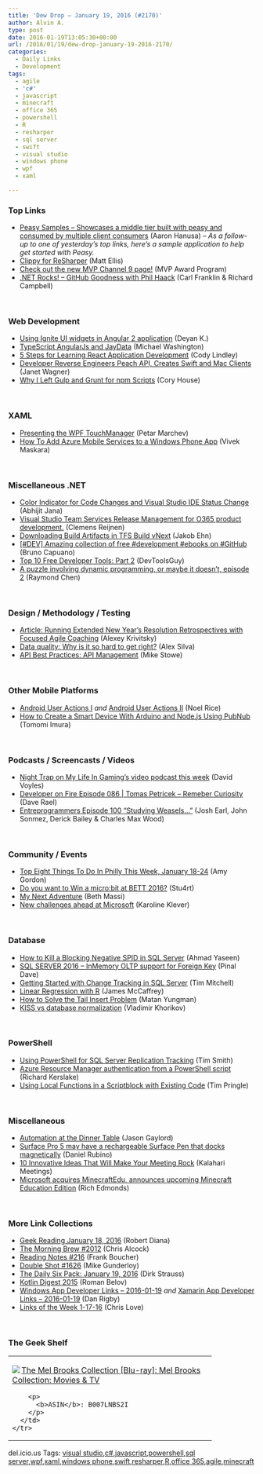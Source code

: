 ```yaml
---
title: 'Dew Drop – January 19, 2016 (#2170)'
author: Alvin A.
type: post
date: 2016-01-19T13:05:30+00:00
url: /2016/01/19/dew-drop-january-19-2016-2170/
categories:
  - Daily Links
  - Development
tags:
  - agile
  - 'c#'
  - javascript
  - minecraft
  - office 365
  - powershell
  - R
  - resharper
  - sql server
  - swift
  - visual studio
  - windows phone
  - wpf
  - xaml

---
```

### <a name="top"></a>Top Links

  * <a href="https://github.com/peasy/Samples" target="_blank">Peasy Samples &#8211; Showcases a middle tier built with peasy and consumed by multiple client consumers</a> (Aaron Hanusa) _&#8211; As a follow-up to one of yesterday’s top links, here’s a sample application to help get started with Peasy._
  * <a href="https://github.com/citizenmatt/resharper-clippy" target="_blank">Clippy for ReSharper</a> (Matt Ellis)
  * <a href="https://blogs.msdn.microsoft.com/mvpawardprogram/2016/01/18/check-out-the-new-mvp-channel-9-page/" target="_blank">Check out the new MVP Channel 9 page!</a> (MVP Award Program)
  * <a href="http://www.dotnetrocks.com/default.aspx?ShowNum=1245" target="_blank">.NET Rocks! &#8211; GitHub Goodness with Phil Haack</a> (Carl Franklin & Richard Campbell)

&nbsp;

### <a name="web"></a>Web Development

  * <a href="http://www.infragistics.com/community/blogs/deyan_kamburov/archive/2016/01/18/using-ignite-ui-widgets-in-angular-2-application.aspx" target="_blank">Using Ignite UI widgets in Angular 2 application</a> (Deyan K.)
  * <a href="http://lightswitchhelpwebsite.com/Blog/tabid/61/EntryId/3291/TypeScript-AngularJs-and-JayData.aspx" target="_blank">TypeScript AngularJs and JayData</a> (Michael Washington)
  * <a href="http://developer.telerik.com/featured/5-steps-for-learning-react-application-development/" target="_blank">5 Steps for Learning React Application Development</a> (Cody Lindley)
  * <a href="http://feedproxy.google.com/~r/ProgrammableWeb/~3/1xZ0qT1LJek/18" target="_blank">Developer Reverse Engineers Peach API, Creates Swift and Mac Clients</a> (Janet Wagner)
  * <a href="http://feeds.feedblitz.com/~/133476685/0/bitnative~Why-I-Left-Gulp-and-Grunt-for-npm-Scripts/" target="_blank">Why I Left Gulp and Grunt for npm Scripts</a> (Cory House)

&nbsp;

### <a name="silverlight"></a>XAML

  * <a href="http://tracking.feedpress.it/link/10810/2372635" target="_blank">Presenting the WPF TouchManager</a> (Petar Marchev)
  * <a href="http://code.tutsplus.com/tutorials/how-to-add-azure-mobile-services-to-a-windows-phone-app--cms-24178" target="_blank">How To Add Azure Mobile Services to a Windows Phone App</a> (Vivek Maskara)

&nbsp;

### <a name="dotnet"></a>Miscellaneous .NET

  * <a href="http://dailydotnettips.com/2016/01/19/color-indicator-for-code-changes-and-visual-studio-ide-status-change/" target="_blank">Color Indicator for Code Changes and Visual Studio IDE Status Change</a> (Abhijit Jana)
  * <a href="http://feedproxy.google.com/~r/clemensreijnen/qzrF/~3/WPJH9pCZqQA/post.aspx" target="_blank">Visual Studio Team Services Release Management for O365 product development.</a> (Clemens Reijnen)
  * <a href="http://blog.ehn.nu/2016/01/downloading-build-artifacts-in-tfs-build-vnext/" target="_blank">Downloading Build Artifacts in TFS Build vNext</a> (Jakob Ehn)
  * <a href="http://feedproxy.google.com/~r/elbruno/~3/DXAzT1IbS8o/" target="_blank">[#DEV] Amazing collection of free #development #ebooks on #GitHub</a> (Bruno Capuano)
  * <a href="http://www.infragistics.com/community/blogs/devtoolsguy/archive/2016/01/19/top-10-free-developer-tools-part-2.aspx" target="_blank">Top 10 Free Developer Tools: Part 2</a> (DevToolsGuy)
  * <a href="https://blogs.msdn.microsoft.com/oldnewthing/20160118-00/?p=92862" target="_blank">A puzzle involving dynamic programming, or maybe it doesn’t, episode 2</a> (Raymond Chen)

&nbsp;

### <a name="design"></a>Design / Methodology / Testing

  * <a href="http://www.infoq.com/articles/new-year-resolution-retrospective?utm_campaign=infoq_content&utm_source=infoq&utm_medium=feed&utm_term=global" target="_blank">Article: Running Extended New Year’s Resolution Retrospectives with Focused Agile Coaching</a> (Alexey Krivitsky)
  * <a href="http://blog.pluralsight.com/data-quality-tips" target="_blank">Data quality: Why is it so hard to get right?</a> (Alex Silva)
  * <a href="https://dzone.com/articles/api-best-practices-api-management?utm_medium=feed&utm_source=feedpress.me&utm_campaign=Feed%3A+dzone%2Fintegration" target="_blank">API Best Practices: API Management</a> (Mike Stowe)

&nbsp;

### <a name="mobile"></a>Other Mobile Platforms

  * <a href="http://blog.falafel.com/android-user-actions/" target="_blank">Android User Actions I</a> _and_ <a href="http://blog.falafel.com/android-user-actions-ii/" target="_blank">Android User Actions II</a> (Noel Rice)
  * <a href="http://code.tutsplus.com/tutorials/how-to-create-a-smart-device-with-arduino-and-nodejs-using-pubnub--cms-25508" target="_blank">How to Create a Smart Device With Arduino and Node.js Using PubNub</a> (Tomomi Imura)

&nbsp;

### <a name="podcasts"></a>Podcasts / Screencasts / Videos

  * <a href="http://www.davevoyles.com/night-trap-on-my-life-in-gamings-video-podcast-this-week/" target="_blank">Night Trap on My Life In Gaming’s video podcast this week</a> (David Voyles)
  * <a href="http://feedproxy.google.com/~r/developeronfire/~3/AOH-DC414qg/tomas-petricek-remeber-curiosity" target="_blank">Developer on Fire Episode 086 | Tomas Petricek &#8211; Remeber Curiosity</a> (Dave Rael)
  * <a href="http://entreprogrammers.com/episode-100-studying-weasels/" target="_blank">Entreprogrammers Episode 100 “Studying Weasels…”</a> (Josh Earl, John Sonmez, Derick Bailey & Charles Max Wood)

&nbsp;

### <a name="events"></a>Community / Events

  * <a href="http://www.uwishunu.com/2016/01/top-eight-things-to-do-in-philly-this-week-january-18-24/" target="_blank">Top Eight Things To Do In Philly This Week, January 18-24</a> (Amy Gordon)
  * <a href="http://blogs.msdn.com/b/teachers/archive/2016/01/18/do-you-want-to-win-a-micro-bit-at-bett-2016.aspx?WT.mc_id=DX_MVP4025064" target="_blank">Do you want to Win a micro:bit at BETT 2016?</a> (Stu4rt)
  * <a href="http://blogs.msdn.com/b/bethmassi/archive/2016/01/18/my-next-adventure.aspx?WT.mc_id=DX_MVP4025064" target="_blank">My Next Adventure</a> (Beth Massi)
  * <a href="http://www.karolikl.com/2016/01/new-challenges-ahead-at-microsoft.html" target="_blank">New challenges ahead at Microsoft</a> (Karoline Klever)

&nbsp;

### <a name="sql"></a>Database

  * <a href="http://feedproxy.google.com/~r/MSSQLTips-LatestSqlServerTips/~3/Y6XfpNL687g/tip.asp" target="_blank">How to Kill a Blocking Negative SPID in SQL Server</a> (Ahmad Yaseen)
  * <a href="http://blog.sqlauthority.com/2016/01/19/sql-server-2016-inmemory-oltp-support-for-foreign-key/" target="_blank">SQL SERVER 2016 – InMemory OLTP support for Foreign Key</a> (Pinal Dave)
  * <a href="http://www.timmitchell.net/post/2016/01/18/getting-started-with-change-tracking-in-sql-server/" target="_blank">Getting Started with Change Tracking in SQL Server</a> (Tim Mitchell)
  * <a href="https://visualstudiomagazine.com/articles/2016/01/01/linear-regression-with-r.aspx" target="_blank">Linear Regression with R</a> (James McCaffrey)
  * <a href="http://www.madeiradata.com/how-to-solve-the-tail-insert-problem-2/" target="_blank">How to Solve the Tail Insert Problem</a> (Matan Yungman)
  * <a href="http://enterprisecraftsmanship.com/2016/01/18/kiss-vs-database-normalization/" target="_blank">KISS vs database normalization</a> (Vladimir Khorikov)

&nbsp;

### <a name="ps"></a>PowerShell

  * <a href="http://feedproxy.google.com/~r/MSSQLTips-LatestSqlServerTips/~3/zlkOr2HvaPw/tip.asp" target="_blank">Using PowerShell for SQL Server Replication Tracking</a> (Tim Smith)
  * <a href="https://blogs.endjin.com/2016/01/azure-resource-manager-authentication-from-a-powershell-script/" target="_blank">Azure Resource Manager authentication from a PowerShell script</a> (Richard Kerslake)
  * <a href="http://powershell.org/wp/2016/01/18/using-local-functions-remotely-in-an-existing-scriptblock/" target="_blank">Using Local Functions in a Scriptblock with Existing Code</a> (Tim Pringle)

&nbsp;

### <a name="misc"></a>Miscellaneous

  * <a href="http://feeds.jasongaylord.com/~r/JasonNGaylord/~3/0XjNJspp_NY/automation-at-the-dinner-table" target="_blank">Automation at the Dinner Table</a> (Jason Gaylord)
  * <a href="http://feedproxy.google.com/~r/wmexperts/~3/54li1X_yJak/story01.htm" target="_blank">Surface Pro 5 may have a rechargeable Surface Pen that docks magnetically</a> (Daniel Rubino)
  * <a href="http://blog.kalaharimeetings.com/2016/01/18/10-innovative-ideas-that-will-make-your-meeting-rock/" target="_blank">10 Innovative Ideas That Will Make Your Meeting Rock</a> (Kalahari Meetings)
  * <a href="http://feedproxy.google.com/~r/wmexperts/~3/E4iNkzmOBy8/story01.htm" target="_blank">Microsoft acquires MinecraftEdu, announces upcoming Minecraft Education Edition</a> (Rich Edmonds)

&nbsp;

### <a name="links"></a>More Link Collections

  * <a href="http://feeds.regulargeek.com/~r/RegularGeek/~3/1r98KSOZkiI/" target="_blank">Geek Reading January 18, 2016</a> (Robert Diana)
  * <a href="http://feedproxy.google.com/~r/ReflectivePerspective/~3/60qSxEopfnE/" target="_blank">The Morning Brew #2012</a> (Chris Alcock)
  * <a href="http://www.frankysnotes.com/2016/01/reading-notes-216_18.html" target="_blank">Reading Notes #216</a> (Frank Boucher)
  * <a href="http://afreshcup.com/home/2016/1/18/double-shot-1626.html" target="_blank">Double Shot #1626</a> (Mike Gunderloy)
  * <a href="http://www.dirkstrauss.com/the-daily-six-pack-january-19-2016/" target="_blank">The Daily Six Pack: January 19, 2016</a> (Dirk Strauss)
  * <a href="http://blog.jetbrains.com/kotlin/2016/01/kotlin-digest-2015/" target="_blank">Kotlin Digest 2015</a> (Roman Belov)
  * <a href="http://windowsappdev.com/2016/01/windows-app-developer-links-2016-01-19/" target="_blank">Windows App Developer Links &#8211; 2016-01-19</a> _and_ <a href="http://allaboutxamarin.com/2016/01/xamarin-app-developer-links-2016-01-19/" target="_blank">Xamarin App Developer Links &#8211; 2016-01-19</a> (Dan Rigby)
  * <a href="http://www.love2dev.com/#!article/Links-of-the-Week-1-17-16" target="_blank">Links of the Week 1-17-16</a> (Chris Love)

&nbsp;

### <a name="shelf"></a>The Geek Shelf

<div id="scid:7dc1bd33-94bd-46fd-a20b-0131235bcd47:376cbb77-24d4-4e52-8c95-11fc4bb7cef1" class="wlWriterEditableSmartContent" style="float: none; padding-bottom: 0px; padding-top: 0px; padding-left: 0px; margin: 0px; display: inline; padding-right: 0px">
  <table cellspacing="0" cellpadding="2" width="400" border="0" unselectable="on">
    <tr>
      <td valign="top" width="400">
        <p>
          <a title="The Mel Brooks Collection [Blu-ray]: Mel Brooks Collection: Movies & TV" href="http://www.amazon.com/exec/obidos/ASIN/B007LNBS2I/amavin-20"><img data-recalc-dims="1" decoding="async" src="https://i0.wp.com/images.amazon.com/images/P/B007LNBS2I.01.MZZZZZZZ.jpg?w=660" border="0" align="left" style="float:left" />The Mel Brooks Collection [Blu-ray]: Mel Brooks Collection: Movies & TV</a>
        </p>
        
        <p>
          <b>ASIN</b>: B007LNBS2I
        </p>
      </td>
    </tr>
  </table>
</div>

<div id="scid:0767317B-992E-4b12-91E0-4F059A8CECA8:447d66f5-6c68-438a-8e6a-22e0550bf0a8" class="wlWriterEditableSmartContent" style="float: none; padding-bottom: 0px; padding-top: 0px; padding-left: 0px; margin: 0px; display: inline; padding-right: 0px">
  del.icio.us Tags: <a href="http://del.icio.us/popular/visual+studio" rel="tag">visual studio</a>,<a href="http://del.icio.us/popular/c%23" rel="tag">c#</a>,<a href="http://del.icio.us/popular/javascript" rel="tag">javascript</a>,<a href="http://del.icio.us/popular/powershell" rel="tag">powershell</a>,<a href="http://del.icio.us/popular/sql+server" rel="tag">sql server</a>,<a href="http://del.icio.us/popular/wpf" rel="tag">wpf</a>,<a href="http://del.icio.us/popular/xaml" rel="tag">xaml</a>,<a href="http://del.icio.us/popular/windows+phone" rel="tag">windows phone</a>,<a href="http://del.icio.us/popular/swift" rel="tag">swift</a>,<a href="http://del.icio.us/popular/resharper" rel="tag">resharper</a>,<a href="http://del.icio.us/popular/R" rel="tag">R</a>,<a href="http://del.icio.us/popular/office+365" rel="tag">office 365</a>,<a href="http://del.icio.us/popular/agile" rel="tag">agile</a>,<a href="http://del.icio.us/popular/minecraft" rel="tag">minecraft</a>
</div>